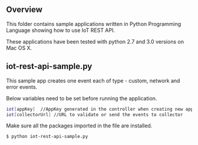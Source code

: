 ## Overview
This folder contains sample applications written in Python Programming Language showing how to use IoT REST API.

These applications have been tested with python 2.7 and 3.0 versions on Mac OS X.

## iot-rest-api-sample.py
This sample app creates one event each of type - custom, network and error events.

Below variables need to be set before running the application.
```sh
iot[appKey]  //AppKey generated in the controller when creating new application
iot[collectorUrl] //URL to validate or send the events to collector
```
Make sure all the packages imported in the file are installed.

```sh
$ python iot-rest-api-sample.py
```
